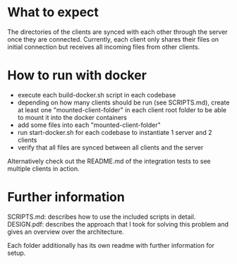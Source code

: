 # What to expect

The directories of the clients are synced with each other through the server once they are connected. Currently, each client only shares their files on initial connection but receives all incoming files from other clients.

# How to run with docker

- execute each build-docker.sh script in each codebase
- depending on how many clients should be run (see SCRIPTS.md), create at least one "mounted-client-folder" in each client root folder to be able to mount it into the docker containers
- add some files into each "mounted-client-folder"
- run start-docker.sh for each codebase to instantiate 1 server and 2 clients
- verify that all files are synced between all clients and the server

Alternatively check out the README.md of the integration tests to see multiple clients in action.

# Further information

SCRIPTS.md: describes how to use the included scripts in detail.
DESIGN.pdf: describes the approach that I took for solving this problem and gives an overview over the architecture.

Each folder additionally has its own readme with further information for setup.
